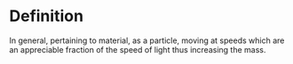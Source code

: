 # Definition

In general, pertaining to material, as a particle, moving at speeds
which are an appreciable fraction of the speed of light thus increasing
the mass.
